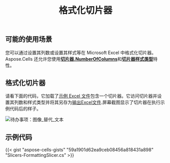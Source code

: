 ﻿---
title: 格式化切片器
type: docs
weight: 20
url: /zh/net/formatting-slicer/
---
## **可能的使用场景**

您可以通过设置其列数或设置其样式等在 Microsoft Excel 中格式化切片器。Aspose.Cells 还允许您使用[**切片器.NumberOfColumns**](https://reference.aspose.com/cells/net/aspose.cells.slicers/slicer/properties/numberofcolumns)和[**切片器样式类型**](https://reference.aspose.com/cells/net/aspose.cells.slicers/slicer/properties/styletype)特性。

## **格式化切片器**

请看下面的代码，它加载了[示例 Excel 文件](67338473.xlsx)包含一个切片器。它访问切片器并设置其列数和样式类型并将其另存为[输出Excel文件](67338474.xlsx).屏幕截图显示了切片器在执行示例代码后的样子。

![待办事项：图像_替代_文本](formatting-slicer_1.png)

## **示例代码**

{{< gist "aspose-cells-gists" "59a1901d62ea9ceb08456a818431a898" "Slicers-FormattingSlicer.cs" >}}
